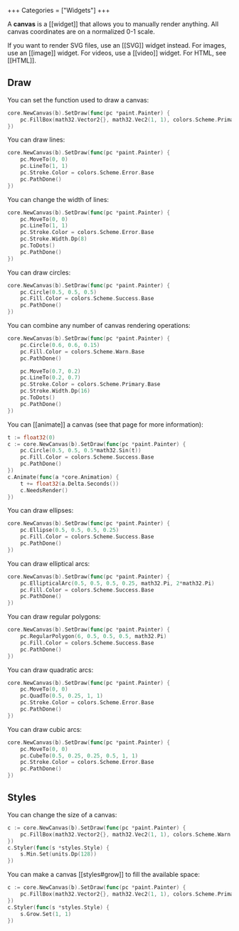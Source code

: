 +++
Categories = ["Widgets"]
+++

A **canvas** is a [[widget]] that allows you to manually render anything. All canvas coordinates are on a normalized 0-1 scale.

If you want to render SVG files, use an [[SVG]] widget instead. For images, use an [[image]] widget. For videos, use a [[video]] widget. For HTML, see [[HTML]].

## Draw

You can set the function used to draw a canvas:

```Go
core.NewCanvas(b).SetDraw(func(pc *paint.Painter) {
    pc.FillBox(math32.Vector2{}, math32.Vec2(1, 1), colors.Scheme.Primary.Base)
})
```

You can draw lines:

```Go
core.NewCanvas(b).SetDraw(func(pc *paint.Painter) {
    pc.MoveTo(0, 0)
    pc.LineTo(1, 1)
    pc.Stroke.Color = colors.Scheme.Error.Base
    pc.PathDone()
})
```

You can change the width of lines:

```Go
core.NewCanvas(b).SetDraw(func(pc *paint.Painter) {
    pc.MoveTo(0, 0)
    pc.LineTo(1, 1)
    pc.Stroke.Color = colors.Scheme.Error.Base
    pc.Stroke.Width.Dp(8)
    pc.ToDots()
    pc.PathDone()
})
```

You can draw circles:

```Go
core.NewCanvas(b).SetDraw(func(pc *paint.Painter) {
    pc.Circle(0.5, 0.5, 0.5)
    pc.Fill.Color = colors.Scheme.Success.Base
    pc.PathDone()
})
```

You can combine any number of canvas rendering operations:

```Go
core.NewCanvas(b).SetDraw(func(pc *paint.Painter) {
    pc.Circle(0.6, 0.6, 0.15)
    pc.Fill.Color = colors.Scheme.Warn.Base
    pc.PathDone()

    pc.MoveTo(0.7, 0.2)
    pc.LineTo(0.2, 0.7)
    pc.Stroke.Color = colors.Scheme.Primary.Base
    pc.Stroke.Width.Dp(16)
    pc.ToDots()
    pc.PathDone()
})
```

You can [[animate]] a canvas (see that page for more information):

```Go
t := float32(0)
c := core.NewCanvas(b).SetDraw(func(pc *paint.Painter) {
    pc.Circle(0.5, 0.5, 0.5*math32.Sin(t))
    pc.Fill.Color = colors.Scheme.Success.Base
    pc.PathDone()
})
c.Animate(func(a *core.Animation) {
    t += float32(a.Delta.Seconds())
    c.NeedsRender()
})
```

You can draw ellipses:

```Go
core.NewCanvas(b).SetDraw(func(pc *paint.Painter) {
    pc.Ellipse(0.5, 0.5, 0.5, 0.25)
    pc.Fill.Color = colors.Scheme.Success.Base
    pc.PathDone()
})
```

You can draw elliptical arcs:

```Go
core.NewCanvas(b).SetDraw(func(pc *paint.Painter) {
    pc.EllipticalArc(0.5, 0.5, 0.5, 0.25, math32.Pi, 2*math32.Pi)
    pc.Fill.Color = colors.Scheme.Success.Base
    pc.PathDone()
})
```

You can draw regular polygons:

```Go
core.NewCanvas(b).SetDraw(func(pc *paint.Painter) {
    pc.RegularPolygon(6, 0.5, 0.5, 0.5, math32.Pi)
    pc.Fill.Color = colors.Scheme.Success.Base
    pc.PathDone()
})
```

You can draw quadratic arcs:

```Go
core.NewCanvas(b).SetDraw(func(pc *paint.Painter) {
    pc.MoveTo(0, 0)
    pc.QuadTo(0.5, 0.25, 1, 1)
    pc.Stroke.Color = colors.Scheme.Error.Base
    pc.PathDone()
})
```

You can draw cubic arcs:

```Go
core.NewCanvas(b).SetDraw(func(pc *paint.Painter) {
    pc.MoveTo(0, 0)
    pc.CubeTo(0.5, 0.25, 0.25, 0.5, 1, 1)
    pc.Stroke.Color = colors.Scheme.Error.Base
    pc.PathDone()
})
```

## Styles

You can change the size of a canvas:

```Go
c := core.NewCanvas(b).SetDraw(func(pc *paint.Painter) {
    pc.FillBox(math32.Vector2{}, math32.Vec2(1, 1), colors.Scheme.Warn.Base)
})
c.Styler(func(s *styles.Style) {
    s.Min.Set(units.Dp(128))
})
```

You can make a canvas [[styles#grow]] to fill the available space:

```Go
c := core.NewCanvas(b).SetDraw(func(pc *paint.Painter) {
    pc.FillBox(math32.Vector2{}, math32.Vec2(1, 1), colors.Scheme.Primary.Base)
})
c.Styler(func(s *styles.Style) {
    s.Grow.Set(1, 1)
})
```

